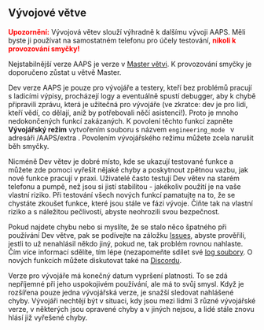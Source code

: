 ## Vývojové větve

<font color="#FF0000"><strong>Upozornění:</strong></font>
Vývojová větev slouží výhradně k dalšímu vývoji AAPS. Měli byste ji používat na samostatném telefonu pro účely testování, <font color="#FF0000"><strong>nikoli k provozování smyčky!</strong></font>

Nejstabilnější verze AAPS je verze v [Master větvi](https://github.com/nightscout/AndroidAPS/tree/master). K provozování smyčky je doporučeno zůstat u větvě Master.

Dev verze AAPS je pouze pro vývojáře a testery, kteří bez problémů pracují s ladicími výpisy, procházejí logy a eventuálně spustí debugger, aby k chybě připravili zprávu, která je užitečná pro vývojáře (ve zkratce: dev je pro lidi, kteří vědí, co dělají, aniž by potřebovali něčí asistenci!). Proto je mnoho nedokončených funkcí zakázaných. K povolení těchto funkcí zapněte **Vývojářský režim** vytvořením souboru s názvem `engineering_mode ` v adresáři /AAPS/extra . Povolením vývojářského režimu můžete zcela narušit běh smyčky.

Nicméně Dev větev je dobré místo, kde se ukazují testované funkce a můžete zde pomoci vyřešit nějaké chyby a poskytnout zpětnou vazbu, jak nové funkce pracují v praxi. Uživatelé často testují Dev větev na starém telefonu a pumpě, než jsou si jistí stabilitou - jakékoliv použití je na vaše vlastní riziko. Při testování všech nových funkcí pamatujte na to, že se chystáte zkoušet funkce, které jsou stále ve fázi vývoje. Čiňte tak na vlastní riziko a s náležitou pečlivostí, abyste neohrozili svou bezpečnost.

Pokud najdete chybu nebo si myslíte, že se stalo něco špatného při používání Dev větve, pak se podívejte na záložku [Issues](https://github.com/nightscout/AndroidAPS/issues), abyste prověřili, jestli to už nenahlásil někdo jiný, pokud ne, tak problém rovnou nahlaste. Čím více informací sdělíte, tím lépe (nezapomeňte sdílet své [log soubory](../Usage/Accessing-logfiles.md). O nových funkcích můžete diskutovat také na [Discordu](https://discord.gg/4fQUWHZ4Mw).

Verze pro vývojáře má konečný datum vypršení platnosti. To se zdá nepříjemné při jeho uspokojivém používání, ale má to svůj smysl. Když je rozšířena pouze jedna vývojářská verze, je snažší sledovat nahlášené chyby. Vývojáři nechtějí být v situaci, kdy jsou mezi lidmi 3 různé vývojářské verze, v některých jsou opravené chyby a v jiných nejsou, a lidé stále znovu hlásí již vyřešené chyby.